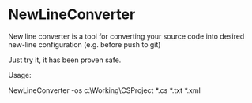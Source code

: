 # NewLineConverter
New line converter is a tool for converting your source code into desired new-line configuration (e.g. before push to git)

Just try it, it has been proven safe.

Usage:

NewLineConverter -os c:\Working\CSProject *.cs *.txt *.xml

